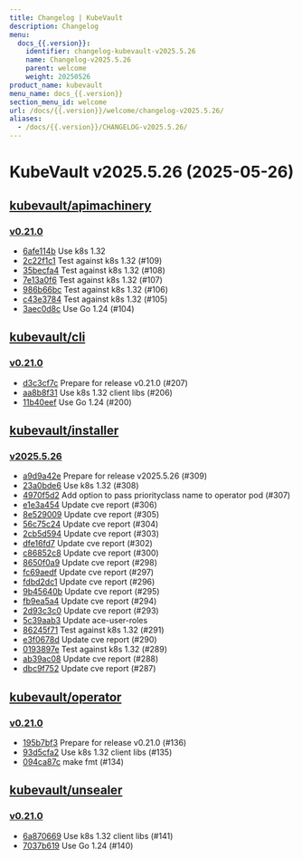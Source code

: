 ```yaml
---
title: Changelog | KubeVault
description: Changelog
menu:
  docs_{{.version}}:
    identifier: changelog-kubevault-v2025.5.26
    name: Changelog-v2025.5.26
    parent: welcome
    weight: 20250526
product_name: kubevault
menu_name: docs_{{.version}}
section_menu_id: welcome
url: /docs/{{.version}}/welcome/changelog-v2025.5.26/
aliases:
  - /docs/{{.version}}/CHANGELOG-v2025.5.26/
---
```


# KubeVault v2025.5.26 (2025-05-26)


## [kubevault/apimachinery](https://github.com/kubevault/apimachinery)

### [v0.21.0](https://github.com/kubevault/apimachinery/releases/tag/v0.21.0)

- [6afe114b](https://github.com/kubevault/apimachinery/commit/6afe114b) Use k8s 1.32
- [2c22f1c1](https://github.com/kubevault/apimachinery/commit/2c22f1c1) Test against k8s 1.32 (#109)
- [35becfa4](https://github.com/kubevault/apimachinery/commit/35becfa4) Test against k8s 1.32 (#108)
- [7e13a0f6](https://github.com/kubevault/apimachinery/commit/7e13a0f6) Test against k8s 1.32 (#107)
- [986b66bc](https://github.com/kubevault/apimachinery/commit/986b66bc) Test against k8s 1.32 (#106)
- [c43e3784](https://github.com/kubevault/apimachinery/commit/c43e3784) Test against k8s 1.32 (#105)
- [3aec0d8c](https://github.com/kubevault/apimachinery/commit/3aec0d8c) Use Go 1.24 (#104)



## [kubevault/cli](https://github.com/kubevault/cli)

### [v0.21.0](https://github.com/kubevault/cli/releases/tag/v0.21.0)

- [d3c3cf7c](https://github.com/kubevault/cli/commit/d3c3cf7c) Prepare for release v0.21.0 (#207)
- [aa8b8f31](https://github.com/kubevault/cli/commit/aa8b8f31) Use k8s 1.32 client libs (#206)
- [11b40eef](https://github.com/kubevault/cli/commit/11b40eef) Use Go 1.24 (#200)



## [kubevault/installer](https://github.com/kubevault/installer)

### [v2025.5.26](https://github.com/kubevault/installer/releases/tag/v2025.5.26)

- [a9d9a42e](https://github.com/kubevault/installer/commit/a9d9a42e) Prepare for release v2025.5.26 (#309)
- [23a0bde6](https://github.com/kubevault/installer/commit/23a0bde6) Use k8s 1.32 (#308)
- [4970f5d2](https://github.com/kubevault/installer/commit/4970f5d2) Add option to pass priorityclass name to operator pod (#307)
- [e1e3a454](https://github.com/kubevault/installer/commit/e1e3a454) Update cve report (#306)
- [8e529009](https://github.com/kubevault/installer/commit/8e529009) Update cve report (#305)
- [56c75c24](https://github.com/kubevault/installer/commit/56c75c24) Update cve report (#304)
- [2cb5d594](https://github.com/kubevault/installer/commit/2cb5d594) Update cve report (#303)
- [dfe16fd7](https://github.com/kubevault/installer/commit/dfe16fd7) Update cve report (#302)
- [c86852c8](https://github.com/kubevault/installer/commit/c86852c8) Update cve report (#300)
- [8650f0a9](https://github.com/kubevault/installer/commit/8650f0a9) Update cve report (#298)
- [fc69aedf](https://github.com/kubevault/installer/commit/fc69aedf) Update cve report (#297)
- [fdbd2dc1](https://github.com/kubevault/installer/commit/fdbd2dc1) Update cve report (#296)
- [9b45640b](https://github.com/kubevault/installer/commit/9b45640b) Update cve report (#295)
- [fb9ea5a4](https://github.com/kubevault/installer/commit/fb9ea5a4) Update cve report (#294)
- [2d93c3c0](https://github.com/kubevault/installer/commit/2d93c3c0) Update cve report (#293)
- [5c39aab3](https://github.com/kubevault/installer/commit/5c39aab3) Update ace-user-roles
- [86245f71](https://github.com/kubevault/installer/commit/86245f71) Test against k8s 1.32 (#291)
- [e3f0678d](https://github.com/kubevault/installer/commit/e3f0678d) Update cve report (#290)
- [0193897e](https://github.com/kubevault/installer/commit/0193897e) Test against k8s 1.32 (#289)
- [ab39ac08](https://github.com/kubevault/installer/commit/ab39ac08) Update cve report (#288)
- [dbc9f752](https://github.com/kubevault/installer/commit/dbc9f752) Update cve report (#287)



## [kubevault/operator](https://github.com/kubevault/operator)

### [v0.21.0](https://github.com/kubevault/operator/releases/tag/v0.21.0)

- [195b7bf3](https://github.com/kubevault/operator/commit/195b7bf30) Prepare for release v0.21.0 (#136)
- [93d5cfa2](https://github.com/kubevault/operator/commit/93d5cfa20) Use k8s 1.32 client libs (#135)
- [094ca87c](https://github.com/kubevault/operator/commit/094ca87c7) make fmt (#134)



## [kubevault/unsealer](https://github.com/kubevault/unsealer)

### [v0.21.0](https://github.com/kubevault/unsealer/releases/tag/v0.21.0)

- [6a870669](https://github.com/kubevault/unsealer/commit/6a870669) Use k8s 1.32 client libs (#141)
- [7037b619](https://github.com/kubevault/unsealer/commit/7037b619) Use Go 1.24 (#140)




